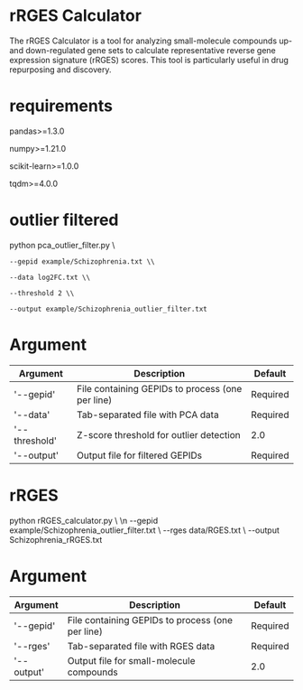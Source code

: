 # rRGES Calculator
The rRGES Calculator is a tool for analyzing small-molecule compounds up- and down-regulated gene sets to calculate representative reverse gene expression signature (rRGES) scores. This tool is particularly useful in drug repurposing and discovery.

# requirements
pandas>=1.3.0

numpy>=1.21.0

scikit-learn>=1.0.0

tqdm>=4.0.0

# outlier filtered
python pca_outlier_filter.py \\ 

    --gepid example/Schizophrenia.txt \\
    
    --data log2FC.txt \\
    
    --threshold 2 \\
    
    --output example/Schizophrenia_outlier_filter.txt
    
  
# Argument
| Argument      | Description                                      | Default |
|---------------|--------------------------------------------------|---------|
| '--gepid'     | File containing GEPIDs to process (one per line) | Required|
| '--data'      | Tab-separated file with PCA data                 | Required|
| '--threshold' | Z-score threshold for outlier detection          | 2.0     |
| '--output'    | Output file for filtered GEPIDs                  | Required|



# rRGES
python rRGES_calculator.py \\
\n    --gepid example/Schizophrenia_outlier_filter.txt \\
    --rges  data/RGES.txt \\
    --output Schizophrenia_rRGES.txt
    
# Argument
| Argument      | Description                                      | Default |
|---------------|--------------------------------------------------|---------|
| '--gepid'     | File containing GEPIDs to process (one per line) | Required|
| '--rges'      | Tab-separated file with RGES data                | Required|
| '--output'    | Output file for small-molecule compounds         | 2.0     |





